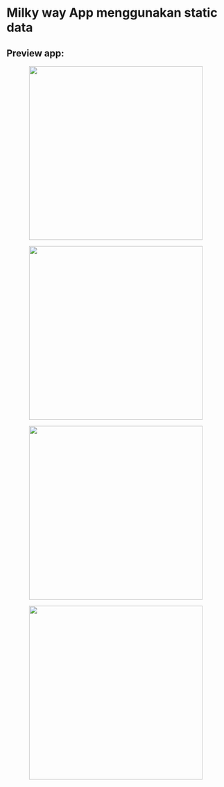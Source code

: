 # Milky way App menggunakan static data

## Preview app:
<p align="center"><a href="https://rendiputra.my.id" target="_blank"><img src="https://user-images.githubusercontent.com/34341857/153627597-95634664-c80e-4416-8fdc-69d0ca90642b.jpg" width="400"></a></p>
<p align="center"><a href="https://rendiputra.my.id" target="_blank"><img src="https://user-images.githubusercontent.com/34341857/153627692-6ad98efc-82f9-4677-9b66-568e5baf1e11.jpg"  width="400"></a></p>
<p align="center"><a href="https://rendiputra.my.id" target="_blank"><img src="https://user-images.githubusercontent.com/34341857/153625502-3adf4204-7499-4b98-b5b7-718d4dc8264b.jpg" width="400"></a></p>
<p align="center"><a href="https://rendiputra.my.id" target="_blank"><img src="https://user-images.githubusercontent.com/34341857/153627797-b5c5af4c-ef98-441f-9eee-22fa6987ccb9.jpg" width="400"></a></p>